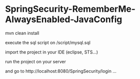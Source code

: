 # SpringSecurity-RememberMe-AlwaysEnabled-JavaConfig

mvn clean install

execute the sql script on /script/mysql.sql

import the project in your IDE (eclipse, STS...)

run the project on  your server

and go to http://localhost:8080/SpringSecurity/login ...
